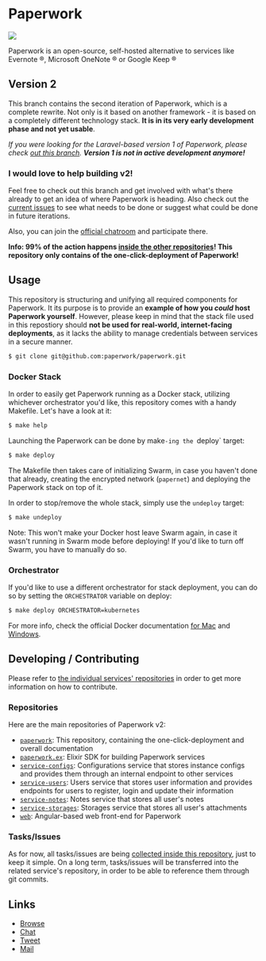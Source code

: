 Paperwork
=========
[<img src="https://img.shields.io/matrix/paperwork:matrix.org.svg?color=%2361BCEE&label=JOIN%20THE%20CHAT&server_fqdn=matrix.org&style=for-the-badge"/>](https://riot.im/app/#/room/#paperwork:matrix.org)

Paperwork is an open-source, self-hosted alternative to services like Evernote ®, Microsoft OneNote ® or Google Keep ®

## Version 2

This branch contains the second iteration of Paperwork, which is a complete rewrite. Not only is it based on another framework - it is based on a completely different technology stack. **It is in its very early development phase and not yet usable**.

*If you were looking for the Laravel-based version 1 of Paperwork, please check [out this branch](https://github.com/paperwork/paperwork/tree/1). **Version 1 is not in active development anymore!***

### I would love to help building v2!

Feel free to check out this branch and get involved with what's there already to get an idea of where Paperwork is heading. Also check out the [current issues](https://github.com/paperwork/paperwork/issues) to see what needs to be done or suggest what could be done in future iterations.

Also, you can join the [official chatroom](https://riot.im/app/#/room/#paperwork:matrix.org) and participate there.

**Info: 99% of the action happens [inside the other repositories](https://github.com/paperwork)! This repository only contains of the one-click-deployment of Paperwork!**

## Usage

This repository is structuring and unifying all required components for Paperwork. It its purpose is to provide an **example of how you *could* host Paperwork yourself**. However, please keep in mind that the stack file used in this repostiory should **not be used for real-world, internet-facing deployments**, as it lacks the ability to manage credentials between services in a secure manner.

```bash
$ git clone git@github.com:paperwork/paperwork.git
```

### Docker Stack

In order to easily get Paperwork running as a Docker stack, utilizing whichever orchestrator you'd like, this repository comes with a handy Makefile. Let's have a look at it:

```bash
$ make help
```

Launching the Paperwork can be done by make`-ing the `deploy` target:

```bash
$ make deploy
```

The Makefile then takes care of initializing Swarm, in case you haven't done that already, creating the encrypted network (`papernet`) and deploying the Paperwork stack on top of it.

In order to stop/remove the whole stack, simply use the `undeploy` target:

```bash
$ make undeploy
```

Note: This won't make your Docker host leave Swarm again, in case it wasn't running in Swarm mode before deploying! If you'd like to turn off Swarm, you have to manually do so.

### Orchestrator

If you'd like to use a different orchestrator for stack deployment, you can do so by setting the `ORCHESTRATOR` variable on deploy:

```bash
$ make deploy ORCHESTRATOR=kubernetes
```

For more info, check the official Docker documentation [for Mac](https://docs.docker.com/docker-for-mac/kubernetes/#override-the-default-orchestrator) and [Windows](https://docs.docker.com/docker-for-windows/kubernetes/#override-the-default-orchestrator).

## Developing / Contributing

Please refer to [the individual services' repositories](https://github.com/paperwork) in order to get more information on how to contribute.

### Repositories

Here are the main repositories of Paperwork v2:

- [`paperwork`](https://github.com/paperwork/paperwork): This repository, containing the one-click-deployment and overall documentation
- [`paperwork.ex`](https://github.com/paperwork/paperwork.ex): Elixir SDK for building Paperwork services
- [`service-configs`](https://github.com/paperwork/service-configs): Configurations service that stores instance configs and provides them through an internal endpoint to other services
- [`service-users`](https://github.com/paperwork/service-users): Users service that stores user information and provides endpoints for users to register, login and update their information
- [`service-notes`](https://github.com/paperwork/service-notes): Notes service that stores all user's notes
- [`service-storages`](https://github.com/paperwork/service-storages): Storages service that stores all user's attachments
- [`web`](https://github.com/paperwork/web): Angular-based web front-end for Paperwork

### Tasks/Issues

As for now, all tasks/issues are being [collected inside this repository](https://github.com/paperwork/paperwork/issues), just to keep it simple. On a long term, tasks/issues will be transferred into the related service's repository, in order to be able to reference them through git commits.

## Links

- [Browse](https://paperwork.cloud)
- [Chat](https://riot.im/app/#/room/#paperwork:matrix.org)
- [Tweet](https://twitter.com/paperworkcloud)
- [Mail](mailto:highfive@paperwork.cloud)
